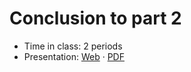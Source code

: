 # Conclusion to part 2

- Time in class: 2 periods
- Presentation:
  [Web](https://heig-vd-dai-course.github.io/heig-vd-dai-course/18-conclusion-to-part-2/)
  ·
  [PDF](https://heig-vd-dai-course.github.io/heig-vd-dai-course/18-conclusion-to-part-2/18-conclusion-to-part-2.pdf)
